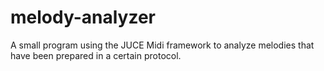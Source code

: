 melody-analyzer
===============

A small program using the JUCE Midi framework to analyze melodies that have been prepared in a certain protocol.
